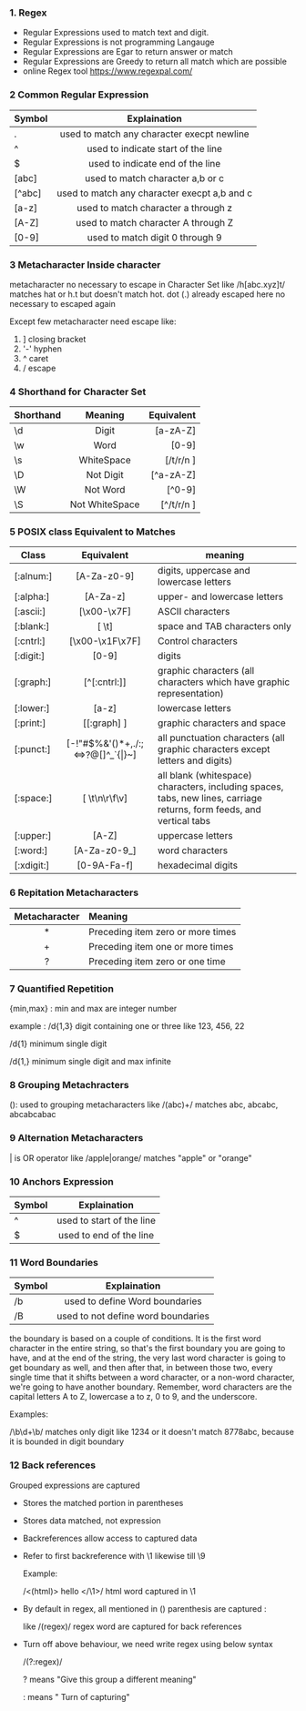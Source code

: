 

### **1. Regex**

- Regular Expressions used to match text and digit.
- Regular Expressions is not programming Langauge
- Regular Expressions are Egar to return answer or match
- Regular Expressions are Greedy to return all match which are possible
- online Regex tool 
  https://www.regexpal.com/
  

### **2 Common Regular Expression**

Symbol | Explaination
:-------|:---------:
. |used to match any character execpt newline
^|used to indicate start of the line
$ |used to indicate end of the line
[abc]|used to match character a,b or c
[^abc]|used to match any character execpt a,b and c
[a-z] |used to match character a through z
[A-Z] |used to match character A through Z
[0-9] |used to match digit 0 through 9


### **3 Metacharacter Inside character**
 
metacharacter no necessary to escape in Character Set like /h[abc.xyz]t/ matches hat or h.t but doesn't match hot. dot (.) already escaped here no necessary to escaped again   

Except few metacharacter need escape like:
1. ] closing bracket
2. '-' hyphen 
3.  ^ caret 
4.  / escape

### **4 Shorthand for Character Set**

 Shorthand     | Meaning          | Equivalent       |
 --------------|:----------------:|-----------------:|
 \d            | Digit            |  [a-zA-Z]        |
 \w            | Word             |  [0-9]           |
 \s            | WhiteSpace       |  [/t/r/n ]       |
 \D            | Not Digit        |  [^a-zA-Z]       |
 \W            | Not Word         |  [^0-9]          |
 \S            | Not WhiteSpace   |  [^/t/r/n ]      |



### **5 POSIX class	Equivalent to	Matches**

Class | Equivalent| meaning
------|:---------:|---------
[:alnum:]|	[A-Za-z0-9]	|digits, uppercase and lowercase letters
[:alpha:]|	[A-Za-z]	|upper- and lowercase letters
[:ascii:]|	[\x00-\x7F]	|ASCII characters
[:blank:] |	[ \t]	|space and TAB characters only
[:cntrl:]|	[\x00-\x1F\x7F]|	Control characters
[:digit:]|	[0-9]|	digits
[:graph:]|	[^[:cntrl:]]|	graphic characters (all characters which have graphic representation)
[:lower:]|	[a-z]|	lowercase letters
[:print:]|	[[:graph] ]|	graphic characters and space
[:punct:] |	[-!"#$%&'()*+,./:;<=>?@[]^_`{\|}~]	|all punctuation characters (all graphic characters except letters and digits)
[:space:] |	[ \t\n\r\f\v]	|all blank (whitespace) characters, including spaces, tabs, new lines, carriage returns, form feeds, and vertical tabs
[:upper:] |	[A-Z]	|uppercase letters
[:word:]|	[A-Za-z0-9_]	|word characters
[:xdigit:]|	[0-9A-Fa-f]	|hexadecimal digits

### **6 Repitation Metacharacters**

Metacharacter| Meaning
:------------:|:--------
 *| Preceding item zero or more times
 +| Preceding item one or more times
 ?| Preceding item zero or one time


### **7 Quantified Repetition**

{min,max} : min and max are integer number

example :   /d\{1,3\} digit containing one or three like 123, 456, 22 

/d\{1\} minimum single digit 

/d\{1,\} minimum single digit and max infinite 



### **8 Grouping Metachracters**

(): used to grouping metacharacters like /(abc)+/ matches abc, abcabc, abcabcabac 


### **9 Alternation Metacharacters**

| is OR operator like /apple|orange/ matches "apple" or "orange" 
            

### **10 Anchors Expression**

Symbol| Explaination
:-----|:-------------:
^ | used to start of the line
$ | used to end of the line


### **11 Word Boundaries**

Symbol| Explaination
:-----|:-------------:
/b | used to define Word boundaries
/B | used to not define word boundaries

the boundary is based on a couple of conditions. It is the first word character in the entire string, so that's the first boundary you are going to have, and at the end of the string, the very last word character is going to get boundary as well, and then after that, in between those two, every single time that it shifts between a word character, or a non-word character, we're going to have another boundary. Remember, word characters are the capital letters A to Z, lowercase a to z, 0 to 9, and the underscore.

Examples: 

/\b\d+\b/ matches only digit like 1234 or it doesn't match 8778abc, because it is bounded in digit boundary 

### **12 Back references** 

Grouped expressions are captured 
 - Stores the matched portion in parentheses
 - Stores data matched, not expression 
 - Backreferences allow access to captured data 
 - Refer to first backreference with \1 likewise till \9
 
     Example: 
 
     /<(html)> hello </\1>/ html word captured in \1 
 
 
 - By default in regex, all mentioned  in () parenthesis are captured :
 
   like /(regex)/ regex word are captured for back references
 - Turn off above behaviour, we need write regex using below syntax
   
   /(?:regex)/
   
   ? means "Give this group a different meaning"
   
   : means " Turn of capturing"
 
      
 
 



